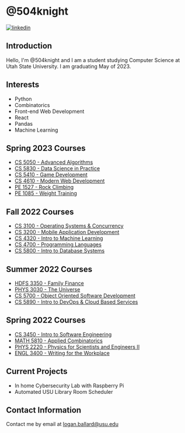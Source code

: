 # @504knight
[![linkedin](https://img.shields.io/badge/LinkedIn-blue?style=flat&logo=LinkedIn&logoColor=white)](https://www.linkedin.com/in/logan-ballard-7241a2146/)

## Introduction

Hello, I'm @504knight and I am a student studying Computer Science at Utah State University. I am graduating May of 2023.

## Interests

- Python
- Combinatorics
- Front-end Web Development
- React
- Pandas
- Machine Learning

## Spring 2023 Courses
- [CS 5050 - Advanced Algorithms](https://catalog.usu.edu/preview_course.php?catoid=35&coid=286652)
- [CS 5830 - Data Science in Practice](https://catalog.usu.edu/preview_course.php?catoid=35&coid=291540)
- [CS 5410 - Game Development](https://catalog.usu.edu/preview_course.php?catoid=35&coid=286657)
- [CS 4610 - Modern Web Development](https://catalog.usu.edu/preview_course.php?catoid=35&coid=293619)
- [PE 1527 - Rock Climbing](https://catalog.usu.edu/preview_course.php?catoid=35&coid=288940)
- [PE 1085 - Weight Training](https://catalog.usu.edu/preview_course.php?catoid=35&coid=288873)

## Fall 2022 Courses
- [CS 3100 - Operating Systems & Concurrency](https://catalog.usu.edu/preview_course_nopop.php?catoid=35&coid=286641)
- [CS 3200 - Mobile Application Development](https://catalog.usu.edu/preview_course_nopop.php?catoid=35&coid=286642)
- [CS 4320 - Intro to Machine Learning](https://catalog.usu.edu/preview_course_nopop.php?catoid=35&coid=291209)
- [CS 4700 - Programming Languages](https://catalog.usu.edu/preview_course_nopop.php?catoid=35&coid=286647)
- [CS 5800 - Intro to Database Systems](https://catalog.usu.edu/preview_course_nopop.php?catoid=35&coid=286664)

## Summer 2022 Courses
- [HDFS 3350 - Family Finance](https://catalog.usu.edu/preview_course_nopop.php?catoid=35&coid=287290)
- [PHYS 3030 - The Universe](https://catalog.usu.edu/preview_course_nopop.php?catoid=35&coid=289150)
- [CS 5700 - Object Oriented Software Development](https://catalog.usu.edu/preview_course_nopop.php?catoid=35&coid=286663)
- [CS 5890 - Intro to DevOps & Cloud Based Services](https://en.wikipedia.org/wiki/DevOps)

## Spring 2022 Courses

- [CS 3450 - Intro to Software Engineering](https://catalog.usu.edu/preview_course_nopop.php?catoid=12&coid=88838)
- [MATH 5810 - Applied Combinatorics](https://en.wikipedia.org/wiki/Combinatorics)
- [PHYS 2220 - Physics for Scientists and Engineers II](https://catalog.usu.edu/preview_course_nopop.php?catoid=12&coid=91502)
- [ENGL 3400 - Writing for the Workplace](https://catalog.usu.edu/preview_course_nopop.php?catoid=12&coid=89222)

## Current Projects

- In home Cybersecurity Lab with Raspberry Pi
- Automated USU Library Room Scheduler

## Contact Information

Contact me by email at [logan.ballard@usu.edu](mailto:logan.ballard@usu.edu)
